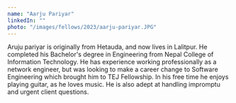 ```yaml
---
name: "Aarju Pariyar"
linkedIn: ""
photo: "/images/fellows/2023/aarju-pariyar.JPG"
---
```


Aruju pariyar is originally from Hetauda, and now lives in Lalitpur. He completed his Bachelor's degree in Engineering from Nepal College of Information Technology. He has experience working professionally as a network engineer, but was looking to make a career change to Software Engineering which brought him to TEJ Fellowship. In his free time he enjoys playing guitar, as he loves music. He is also adept at handling impromptu and urgent client questions.
